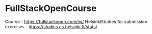 # FullStackOpenCourse
Course - https://fullstackopen.com/es/ 
HelsinkiStudies for submission exercises - https://studies.cs.helsinki.fi/stats/
